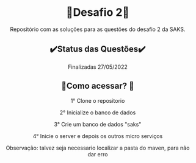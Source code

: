 <h1 align = "center">🔵Desafio 2🔵</h1>
<p align = "center">Repositório com as soluções para as questões do desafio 2 da SAKS.</p>
<h2 align = "center">✔️Status das Questões✔️</h2>
<p align = "center">Finalizadas 27/05/2022</p>
<h2 align = "center">📃Como acessar? 📃</h2>
<p align = "center" >1° Clone o repositorio</p>
<p align = "center" >2° Inicialize o banco de dados</p>
<p align = "center" >3° Crie um banco de dados "saks"</p>
<p align = "center" >4° Inicie o server e depois os outros micro serviços</p>
<p align = "center" >Observação: talvez seja necessario localizar a pasta do maven, para não dar erro</p>
